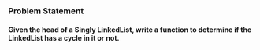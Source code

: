 ### Problem Statement
#### Given the head of a Singly LinkedList, write a function to determine if the LinkedList has a cycle in it or not.
